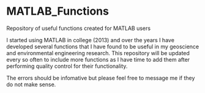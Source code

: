 # MATLAB_Functions
Repository of useful functions created for MATLAB users

I started using MATLAB in college (2013) and over the years I have developed several functions that I have found to be useful in my geoscience and environmental engineering research.  This repository will be updated every so often to include more functions as I have time to add them after performing quality control for their functionality.  

The errors should be infomative but please feel free to message me if they do not make sense.
